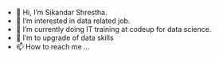 - 👋 Hi, I’m Sikandar Shrestha.
- 👀 I’m interested in data related job.
- 🌱 I’m currently doing IT training at codeup for data science.
- 💞️ I’m to upgrade of data skills
- 📫 How to reach me ...

<!---
sikandar-shrestha/sikandar-shrestha is a ✨ special ✨ repository because its `README.md` (this file) appears on your GitHub profile.
You can click the Preview link to take a look at your changes.
--->
